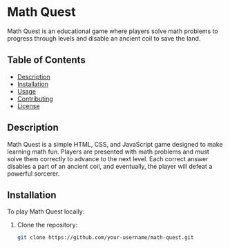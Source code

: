 # Math Quest

Math Quest is an educational game where players solve math problems to progress through levels and disable an ancient coil to save the land.

## Table of Contents

- [Description](#description)
- [Installation](#installation)
- [Usage](#usage)
- [Contributing](#contributing)
- [License](#license)

## Description

Math Quest is a simple HTML, CSS, and JavaScript game designed to make learning math fun. Players are presented with math problems and must solve them correctly to advance to the next level. Each correct answer disables a part of an ancient coil, and eventually, the player will defeat a powerful sorcerer.

## Installation

To play Math Quest locally:

1. Clone the repository:
   ```sh
   git clone https://github.com/your-username/math-quest.git
